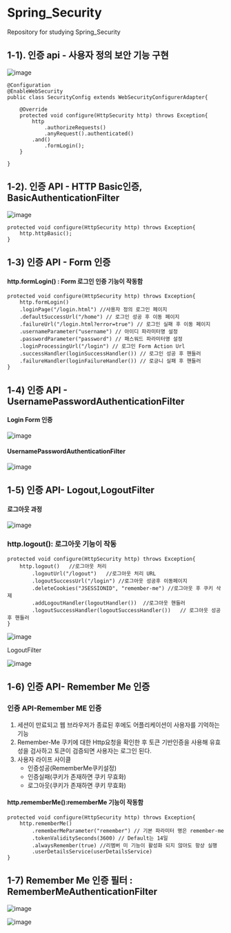 # Spring_Security
 Repository for studying Spring_Security

## 1-1). 인증 api - 사용자 정의 보안 기능 구현

![image](https://user-images.githubusercontent.com/40031858/102893725-6afa1900-44a5-11eb-8af2-f552d32a1c96.png)

```
@Configuration
@EnableWebSecurity
public class SecurityConfig extends WebSecurityConfigurerAdapter{

    @Override
    protected void configure(HttpSecurity http) throws Exception{
        http
            .authorizeRequests()
            .anyRequest().authenticated()
        .and()
            .formLogin();
    }

}
```

## 1-2). 인증 API - HTTP Basic인증, BasicAuthenticationFilter

![image](https://user-images.githubusercontent.com/40031858/102970155-59af1c00-453a-11eb-9921-d33e526e84f8.png)


```
protected void configure(HttpSecurity http) throws Exception{
    http.httpBasic();
}
```

## 1-3) 인증 API - Form 인증
#### http.formLogin() : Form 로그인 인증 기능이 작동함
```
protected void configure(HttpSecurity http) throws Exception{
    http.formLogin()
    .loginPage("/login.html") //사용자 정의 로그인 페이지
    .defaultSuccessUrl("/home") // 로그인 성공 후 이동 페이지
    .failureUrl("/login.html?error=true") // 로그인 실패 후 이동 페이지
    .usernameParameter("username") // 아이디 파라미터명 설정
    .passwordParameter("password") // 패스워드 파라미터명 설정
    .loginProcessingUrl("/login") // 로그인 Form Action Url
    .successHandler(loginSuccessHandler()) // 로그인 성공 후 핸들러
    .failureHandler(loginFailureHandler()) // 로긍니 실패 후 핸들러
}
```

## 1-4) 인증 API - UsernamePasswordAuthenticationFilter

#### Login Form 인증

![image](https://user-images.githubusercontent.com/40031858/102995477-77917680-4564-11eb-9e2f-9d071535b904.png)

#### UsernamePasswordAuthenticationFilter

![image](https://user-images.githubusercontent.com/40031858/102995608-c9d29780-4564-11eb-8e0f-9f190ebbe734.png)

## 1-5) 인증 API- Logout,LogoutFilter

#### 로그아웃 과정
![image](https://user-images.githubusercontent.com/40031858/102997257-fb009700-4567-11eb-86d0-2c1e4d95a325.png)

### http.logout(): 로그아웃 기능이 작동
```
protected void configure(HttpSecurity http) throws Exception{
    http.logout()   //로그아웃 처리
        .logoutUrl("/logout")   //로그아웃 처리 URL
        .logoutSuccessUrl("/login") //로그아웃 성공후 이동페이지
        .deleteCookies("JSESSIONID", "remember-me") //로그아웃 후 쿠키 삭제
        .addLogoutHandler(logoutHandler())  //로그아웃 핸들러
        .logoutSuccessHandler(logoutSuccessHandler())   // 로그아웃 성공 후 핸들러
}
```

![image](https://user-images.githubusercontent.com/40031858/102997396-6185b500-4568-11eb-8fa0-261758c2bb3d.png)

LogoutFilter

![image](https://user-images.githubusercontent.com/40031858/102997435-7c582980-4568-11eb-929d-1b106c5c782a.png)


## 1-6) 인증 API- Remember Me 인증

### 인증 API-Remember ME 인증
1. 세션이 만료되고 웹 브라우저가 종료된 후에도 어플리케이션이 사용자를 기억하는 기능
2. Remember-Me 쿠키에 대한 Http요청을 확인한 후 토큰 기반인증을 사용해 유효성을 검사하고 토큰이 검증되면 사용자는 로그인 된다.
3. 사용자 라이프 사이클 
    - 인증성공(RememberMe쿠키설정)
    - 인증실패(쿠키가 존재하면 쿠키 무효화)
    - 로그아웃(쿠키가 존재하면 쿠키 무효화)

#### http.rememberMe():rememberMe 기능이 작동함
```
protected void configure(HttpSecurity http) throws Exception{
    http.rememberMe()
        .rememberMeParameter("remember") // 기본 파라미터 명은 remember-me
        .tokenValiditySeconds(3600) // Default는 14일
        .alwaysRemember(true) //리멤버 미 기능이 활성화 되지 않아도 항상 실행
        .userDetailsService(userDetailsService)
}
```

## 1-7) Remember Me 인증 필터 : RememberMeAuthenticationFilter

![image](https://user-images.githubusercontent.com/40031858/103162882-c9265380-4839-11eb-8a90-414fee3d81b2.png)

![image](https://user-images.githubusercontent.com/40031858/103162884-d6dbd900-4839-11eb-8e89-127d34ab3cea.png)
